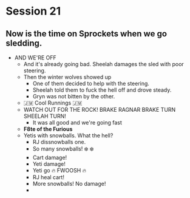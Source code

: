 # Session 21
## Now is the time on Sprockets when we go sledding.
* AND WE'RE OFF
	* And it's already going bad. Sheelah damages the sled with poor steering.
	* Then the winter wolves showed up
		* One of them decided to help with the steering.
		* Sheelah told them to fuck the hell off and drove steady.
		* Gryn was not bitten by the other.
	* :jamaica: Cool Runnings :jamaica:
	* WATCH OUT FOR THE ROCK! BRAKE RAGNAR BRAKE TURN SHEELAH TURN!
		* It was all good and we're going fast
	* **F8te of the Furious**
	* Yetis with snowballs. What the hell?
		* RJ dissnowballs one.
		* So many snowballs! :snowflake: :snowflake: 
		* Cart damage!
		* Yeti damage!
		* Yeti go :fire: FWOOSH :fire:
		* RJ heal cart!
		* More snowballs! No damage!
		* 
<!--stackedit_data:
eyJoaXN0b3J5IjpbLTE2MTY5ODE3ODgsLTEyMDI1NDc1NTEsLT
EwMDA3MjcxODksLTQzNzI2OTMxNSwtNjQwMzMyNTkzLDkxNTQx
NDQwMiw1NTY2NDA4OSwtMjA2NDMxNjgwOF19
-->